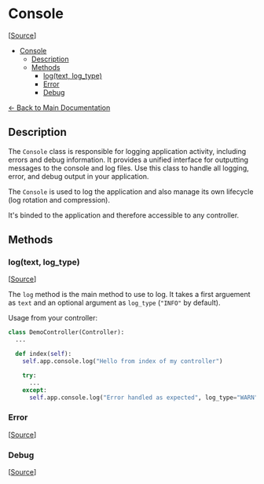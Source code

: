 # Console

[[Source](https://github.com/MaJyxSoftware/qab_core/blob/main/qab_core/console.py#L28)]

- [Console](#console)
  - [Description](#description)
  - [Methods](#methods)
    - [log(text, log_type)](#logtext-log_type)
    - [Error](#error)
    - [Debug](#debug)

[← Back to Main Documentation](./README.md)

## Description

The `Console` class is responsible for logging application activity, including errors and debug information. It provides a unified interface for outputting messages to the console and log files. Use this class to handle all logging, error, and debug output in your application.

The `Console` is used to log the application and also manage its own lifecycle (log rotation and compression).

It's binded to the application and therefore accessible to any controller.

## Methods

### log(text, log_type)

[[Source](https://github.com/MaJyxSoftware/qab_core/blob/main/qab_core/console.py#L44)]

The `log` method is the main method to use to log. It takes a first arguement as `text` and an optional argument as `log_type` (`"INFO"` by default).

Usage from your controller:

```python
class DemoController(Controller):
  ...

  def index(self):
    self.app.console.log("Hello from index of my controller")

    try:
      ...
    except:
      self.app.console.log("Error handled as expected", log_type="WARN")
```

### Error

[[Source](https://github.com/MaJyxSoftware/qab_core/blob/main/qab_core/console.py#L69)]



### Debug

[[Source](https://github.com/MaJyxSoftware/qab_core/blob/main/qab_core/console.py#L44)]